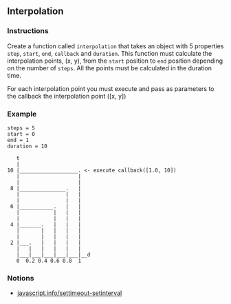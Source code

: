 ## Interpolation

### Instructions

Create a function called `interpolation` that takes an object with 5 properties
`step`, `start`, `end`, `callback` and `duration`.
This function must calculate the interpolation points, (x, y),
from the `start` position to `end` position depending on the number of `steps`.
All the points must be calculated in the duration time.

For each interpolation point you must execute and pass as parameters to the callback the interpolation point ([x, y])


### Example

```
steps = 5
start = 0
end = 1
duration = 10

   t
   |
10 |___________________. <- execute callback([1.0, 10])
   |                   |
   |                   |
 8 |_______________.   |
   |               |   |
   |               |   |
 6 |___________.   |   |
   |           |   |   |
   |           |   |   |
 4 |_______.   |   |   |
   |       |   |   |   |
   |       |   |   |   |
 2 |___.   |   |   |   |
   |   |   |   |   |   |
   |___|___|___|___|___|__d
   0  0.2 0.4 0.6 0.8  1
```


### Notions

- [javascript.info/settimeout-setinterval](https://javascript.info/settimeout-setinterval)
